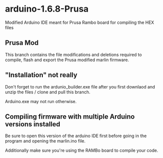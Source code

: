 # arduino-1.6.8-Prusa
Modified Arduino IDE meant for Prusa Rambo board for compiling the HEX files


## Prusa Mod

This branch contains the file modifications and deletions required to compile, flash and export the Prusa modified marlin firmware.


## "Installation" not really

Don't forget to run the ardunio_builder.exe file after you first downlaod and unzip the files / clone and pull this branch.

Arduino.exe may not run otherwise.

## Compiling firmware with multiple Arduino versions installed

Be sure to open this version of the arduino IDE first before going in the program and opening the marlin.ino file.

Additionally make sure you're using the RAMBo board to compile your code.
